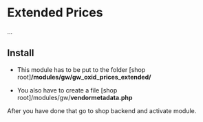 # Extended Prices

...

## Install
- This module has to be put to the folder
\[shop root\]**/modules/gw/gw_oxid_prices_extended/**

- You also have to create a file
\[shop root\]/modules/gw/**vendormetadata.php**

After you have done that go to shop backend and activate module.
    